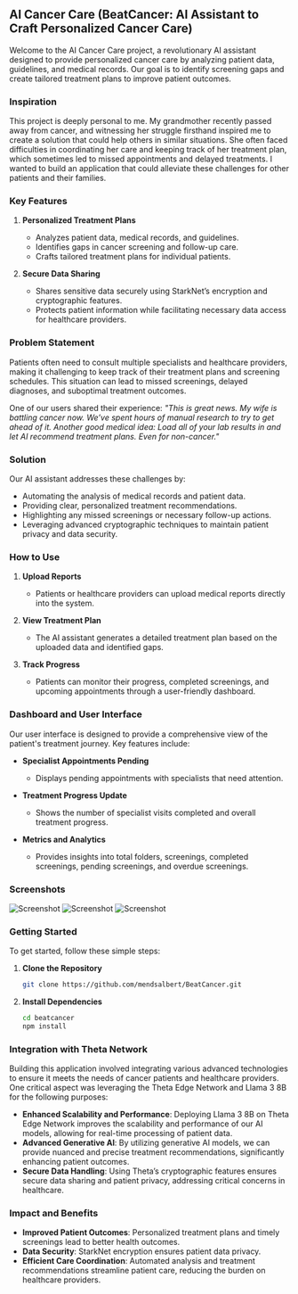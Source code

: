 ## AI Cancer Care (BeatCancer: AI Assistant to Craft Personalized Cancer Care)

Welcome to the AI Cancer Care project, a revolutionary AI assistant designed to provide personalized cancer care by analyzing patient data, guidelines, and medical records. Our goal is to identify screening gaps and create tailored treatment plans to improve patient outcomes.

### Inspiration

This project is deeply personal to me. My grandmother recently passed away from cancer, and witnessing her struggle firsthand inspired me to create a solution that could help others in similar situations. She often faced difficulties in coordinating her care and keeping track of her treatment plan, which sometimes led to missed appointments and delayed treatments. I wanted to build an application that could alleviate these challenges for other patients and their families.

### Key Features

1. **Personalized Treatment Plans**

   - Analyzes patient data, medical records, and guidelines.
   - Identifies gaps in cancer screening and follow-up care.
   - Crafts tailored treatment plans for individual patients.

2. **Secure Data Sharing**
   - Shares sensitive data securely using StarkNet’s encryption and cryptographic features.
   - Protects patient information while facilitating necessary data access for healthcare providers.

### Problem Statement

Patients often need to consult multiple specialists and healthcare providers, making it challenging to keep track of their treatment plans and screening schedules. This situation can lead to missed screenings, delayed diagnoses, and suboptimal treatment outcomes.

One of our users shared their experience: _"This is great news. My wife is battling cancer now. We’ve spent hours of manual research to try to get ahead of it. Another good medical idea: Load all of your lab results in and let AI recommend treatment plans. Even for non-cancer."_

### Solution

Our AI assistant addresses these challenges by:

- Automating the analysis of medical records and patient data.
- Providing clear, personalized treatment recommendations.
- Highlighting any missed screenings or necessary follow-up actions.
- Leveraging advanced cryptographic techniques to maintain patient privacy and data security.

### How to Use

1. **Upload Reports**

   - Patients or healthcare providers can upload medical reports directly into the system.

2. **View Treatment Plan**

   - The AI assistant generates a detailed treatment plan based on the uploaded data and identified gaps.

3. **Track Progress**
   - Patients can monitor their progress, completed screenings, and upcoming appointments through a user-friendly dashboard.

### Dashboard and User Interface

Our user interface is designed to provide a comprehensive view of the patient's treatment journey. Key features include:

- **Specialist Appointments Pending**
  - Displays pending appointments with specialists that need attention.
- **Treatment Progress Update**

  - Shows the number of specialist visits completed and overall treatment progress.

- **Metrics and Analytics**
  - Provides insights into total folders, screenings, completed screenings, pending screenings, and overdue screenings.

### Screenshots

![Screenshot](https://i.ibb.co/Ph4919n/Screenshot-2024-06-26-at-9-12-01-AM.png)
![Screenshot](https://i.ibb.co/qRY3Lxs/Screenshot-2024-06-26-at-9-14-31-AM.png)
![Screenshot](https://i.ibb.co/vJPVVKZ/Screenshot-2024-06-26-at-9-12-11-AM.png)

### Getting Started

To get started, follow these simple steps:

1. **Clone the Repository**

   ```bash
   git clone https://github.com/mendsalbert/BeatCancer.git
   ```

2. **Install Dependencies**

   ```bash
   cd beatcancer
   npm install
   ```

### Integration with Theta Network

Building this application involved integrating various advanced technologies to ensure it meets the needs of cancer patients and healthcare providers. One critical aspect was leveraging the Theta Edge Network and Llama 3 8B for the following purposes:

- **Enhanced Scalability and Performance**: Deploying Llama 3 8B on Theta Edge Network improves the scalability and performance of our AI models, allowing for real-time processing of patient data.
- **Advanced Generative AI**: By utilizing generative AI models, we can provide nuanced and precise treatment recommendations, significantly enhancing patient outcomes.
- **Secure Data Handling**: Using Theta’s cryptographic features ensures secure data sharing and patient privacy, addressing critical concerns in healthcare.

### Impact and Benefits

- **Improved Patient Outcomes**: Personalized treatment plans and timely screenings lead to better health outcomes.
- **Data Security**: StarkNet encryption ensures patient data privacy.
- **Efficient Care Coordination**: Automated analysis and treatment recommendations streamline patient care, reducing the burden on healthcare providers.
